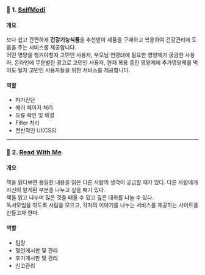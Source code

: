 ### :pushpin: 1. [SelfMedi](https://github.com/thdqudgns/SelfMedi)

#### 개요 
보다 쉽고 간편하게 **건강기능식품**을 추천받아 제품을 구매하고 복용하여 건강관리에 도움을 주는 서비스를 제공합니다.   
어떤 영양을 챙겨야할지 고민인 사용자, 부모님 연령대에 필요한 영양제가 궁금한 사용자, 온라인에 무분별한 광고로 고민인 사용자, 현재 복용 중인 영양제에 추가영양제를 먹어도 될지 고민인 사용자들을 위한 서비스를 제공합니다.

#### 역할
- 자가진단
- 에러 페이지 처리
- 오류 확인 및 해결
- Filter 처리
- 전반적인 UI(CSS)

---

### :pushpin: 2. [Read With Me](https://github.com/thdqudgns/ReadWithMe)

#### 개요  
책을 읽다보면 동일한 내용을 읽은 다른 사람의 생각이 궁금할 때가 있다. 다른 사람에게 자신이 알게된 부분을 나누고 싶을 때가 있다.   
책을 읽고 나누며 많은 것을 배울 수 있고 깊은 대화를 나눌 수 있다.   
독서모임을 하도록 사람을 모으고, 각자의 이야기를 나누는 서비스를 제공하는 사이트를 만들고자 한다. 


#### 역할
- 팀장
- 명언게시판 및 관리
- 후기게시판 및 관리
- 신고관리
